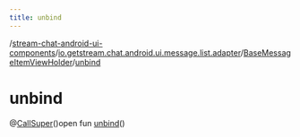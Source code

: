 ```yaml
---
title: unbind
---
```

/[stream-chat-android-ui-components](../../index.md)/[io.getstream.chat.android.ui.message.list.adapter](../index.md)/[BaseMessageItemViewHolder](index.md)/[unbind](unbind.md)  
  
  
  
# unbind  
@[CallSuper](https://developer.android.com/reference/kotlin/androidx/annotation/CallSuper.html)()open fun [unbind](unbind.md)()
